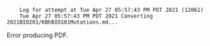         Log for attempt at Tue Apr 27 05:57:43 PM PDT 2021 (12061)
        Tue Apr 27 05:57:43 PM PDT 2021 Converting 2021BIO201/KBhBIO101Mutations.md...
Error producing PDF.

